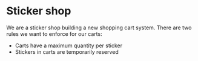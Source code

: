 # Sticker shop

We are a sticker shop building a new shopping cart system.
There are two rules we want to enforce for our carts:

- Carts have a maximum quantity per sticker
- Stickers in carts are temporarily reserved

